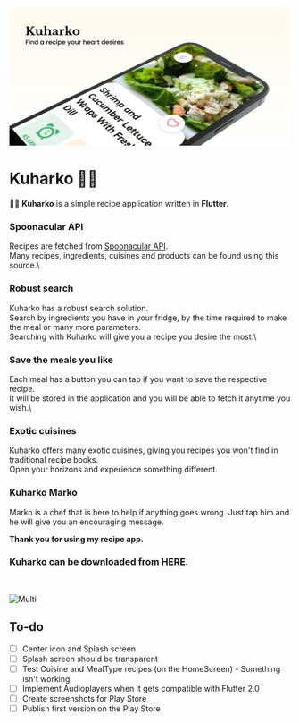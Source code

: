 ![Header](https://raw.githubusercontent.com/jokilic/kuharko/main/screenshots/header.png)

# Kuharko 👨‍🍳

👨‍🍳 **Kuharko** is a simple recipe application written in **Flutter**.

### Spoonacular API

Recipes are fetched from [Spoonacular API](https://spoonacular.com/food-api).\
Many recipes, ingredients, cuisines and products can be found using this source.\

### Robust search

Kuharko has a robust search solution.\
Search by ingredients you have in your fridge, by the time required to make the meal or many more parameters.\
Searching with Kuharko will give you a recipe you desire the most.\


### Save the meals you like

Each meal has a button you can tap if you want to save the respective recipe.\
It will be stored in the application and you will be able to fetch it anytime you wish.\

### Exotic cuisines

Kuharko offers many exotic cuisines, giving you recipes you won't find in traditional recipe books.\
Open your horizons and experience something different.

### Kuharko Marko

Marko is a chef that is here to help if anything goes wrong.
Just tap him and he will give you an encouraging message.

**Thank you for using my recipe app.**

### Kuharko can be downloaded from [HERE](https://play.google.com/store/apps/details?id=com.josipkilic.kuharko).
&nbsp;

![Multi](https://raw.githubusercontent.com/jokilic/kuharko/main/screenshots/multi.png)

## To-do

- [ ] Center icon and Splash screen
- [ ] Splash screen should be transparent
- [ ] Test Cuisine and MealType recipes (on the HomeScreen) - Something isn't working
- [ ] Implement Audioplayers when it gets compatible with Flutter 2.0
- [ ] Create screenshots for Play Store
- [ ] Publish first version on the Play Store
